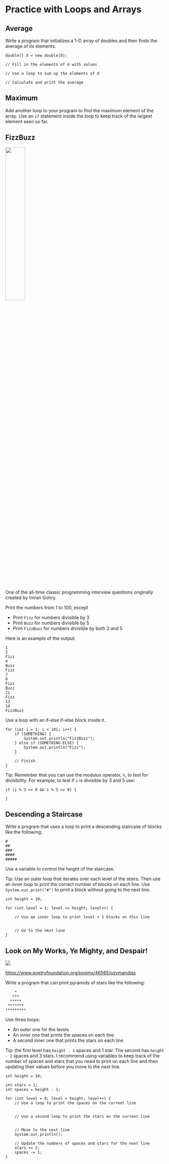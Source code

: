 # Practice with Loops and Arrays

## Average

Write a program that initializes a 1-D array of doubles and then finds the average of its elements.

```
double[] d = new double[8];

// Fill in the elements of d with values

// Use a loop to sum up the elements of d

// Calculate and print the average

```

## Maximum
Add another loop to your program to find the maximum element of the array. Use an `if` statement inside the loop to keep track of the largest element seen so far.


## FizzBuzz

<img src="https://encrypted-tbn0.gstatic.com/images?q=tbn:ANd9GcRotf_0BVD65WuId_eRFnmAFAXFFB3cGVGs-g&usqp=CAU" width="35%" />

One of the all-time classic programming interview questions originally created by Imran Gohry.

Print the numbers from 1 to 100, except

- Print `Fizz` for numbers divisible by 3
- Print `Buzz` for numbers divisible by 5
- Print `FizzBuzz` for numbers divisible by both 3 and 5

Here is an example of the output:

```
1
2
Fizz
4
Buzz
Fizz
7
8
Fizz
Buzz
11
Fizz
13
14
FizzBuzz
```

Use a loop with an if-else if-else block inside it.

```
for (int i = 1; i < 101; i++) {
    if (SOMETHING) {
        System.out.println("FizzBuzz");
    } else if (SOMETHING ELSE) {
        System.out.println("Fizz");
    }
    
    // Finish
}
```

Tip: Remember that you can use the modulus operator, `%`, to test for divisibility. For example, to test if `i` is divisible by 3 and 5 use:

```
if (i % 3 == 0 && i % 5 == 0) {

}
```

## Descending a Staircase

Write a program that uses a loop to print a descending staircase of blocks like the following:

```
#
##
###
####
#####
```

Use a variable to control the height of the staircase.

Tip: Use an outer loop that iterates over each level of the stairs. Then use an inner loop to print the correct number of blocks on each line. Use `System.out.print("#")` to
print a block without going to the next line.

```
int height = 10;

for (int level = 1; level <= height; level++) {

    // Use an inner loop to print level + 1 blocks on this line
    
    
    // Go to the next line
}
```


## Look on My Works, Ye Mighty, and Despair!

![](https://upload.wikimedia.org/wikipedia/en/1/1c/Iron_Maiden_-_Powerslave.jpg)

https://www.poetryfoundation.org/poems/46565/ozymandias

Write a program that can print pyramids of stars like the following:

```
    *
   ***
  *****
 *******
*********
```

Use three loops:

- An outer one for the levels
- An inner one that prints the spaces on each line
- A second inner one that prints the stars on each line

Tip: the first level has `height - 1` spaces and 1 star. The second has `height - 2` spaces and 3 stars. I recommend using variables to keep track of the number of spaces and
stars that you need to print on each line and then updating their values before you move to the next line.

```
int height = 10;

int stars = 1;
int spaces = height - 1;

for (int level = 0; level < height; level++) {
    // Use a loop to print the spaces on the current line
    
    
    // Use a second loop to print the stars on the current line
    
    
    // Move to the next line
    System.out.println();
    
    // Update the numbers of spaces and stars for the next line
    stars += 2;
    spaces -= 1;
}
```
